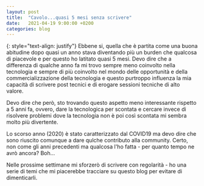 ```yaml
---
layout: post
title:  "Cavolo...quasi 5 mesi senza scrivere"
date:   2021-04-19 9:00:00 +0200
categories: blog
---
```

{: style="text-align: justify"}
Ebbene si, quella che è partita come una buona abitudine dopo quasi un anno stava diventando più un burden che qualcosa di piacevole e per questo ho latitato quasi 5 mesi. Devo dire che a differenza di qualche anno fa mi trovo sempre meno coinvolto nella tecnologia e sempre di più coinvolto nel mondo delle opportunità e della commercializzazione della tecnologia e questo purtroppo influenza la mia capacità di scrivere post tecnici e di erogare sessioni tecniche di alto valore.

Devo dire che però, sto trovando questo aspetto meno interessante rispetto a 5 anni fa, ovvero, dare la tecnologica per scontata e cercare invece di risolvere problemi dove la tecnologia non è poi così scontata mi sembra molto più divertente.

Lo scorso anno (2020) è stato caratterizzato dal COVID19 ma devo dire che sono riuscito comunque a dare qulche contributo alla community. Certo, non come gli anni precedenti ma qualcosa l'ho fatta - per quanto tempo ne avrò ancora? Boh...

Nelle prossime settimane mi sforzerò di scrivere con regolarità - ho una serie di temi che mi piacerebbe tracciare su questo blog per evitare di dimenticarli.